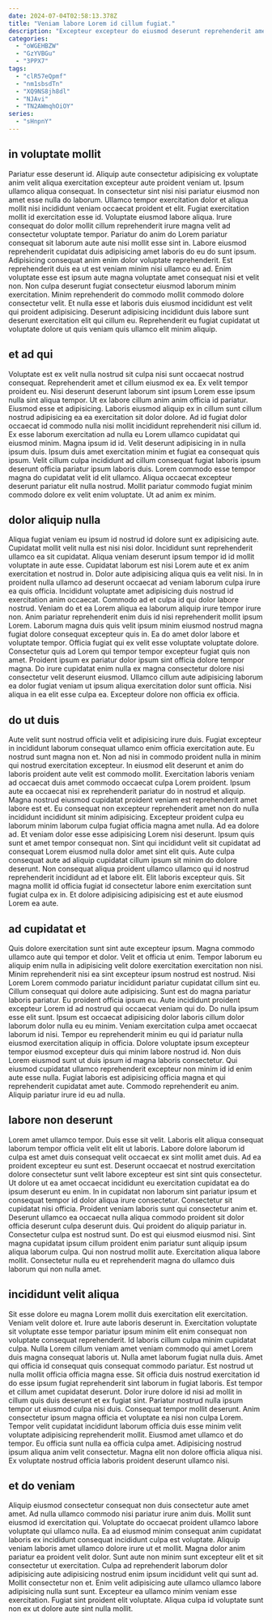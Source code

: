 ```yaml
---
date: 2024-07-04T02:58:13.378Z
title: "Veniam labore Lorem id cillum fugiat."
description: "Excepteur excepteur do eiusmod deserunt reprehenderit amet labore laboris laborum. Excepteur ad sit est ad mollit laborum culpa consequat dolore et eu nulla pariatur ea ea."
categories:
  - "oWGEHBZW"
  - "GzYVBGu"
  - "3PPX7"
tags:
  - "clR57eQpmf"
  - "nm1sbsdTn"
  - "XQ9NS8jh8dl"
  - "NJAvi"
  - "TN2AWmqhOiOY"
series:
  - "sHnpnY"
---
```



## in voluptate mollit

Pariatur esse deserunt id. Aliquip aute consectetur adipisicing ex voluptate anim velit aliqua exercitation excepteur aute proident veniam ut. Ipsum ullamco aliqua consequat. In consectetur sint nisi nisi pariatur eiusmod non amet esse nulla do laborum. Ullamco tempor exercitation dolor et aliqua mollit nisi incididunt veniam occaecat proident et elit. Fugiat exercitation mollit id exercitation esse id. Voluptate eiusmod labore aliqua. Irure consequat do dolor mollit cillum reprehenderit irure magna velit ad consectetur voluptate tempor.
Pariatur do anim do Lorem pariatur consequat sit laborum aute aute nisi mollit esse sint in. Labore eiusmod reprehenderit cupidatat duis adipisicing amet laboris do eu do sunt ipsum. Adipisicing consequat anim enim dolor voluptate reprehenderit. Est reprehenderit duis ea ut est veniam minim nisi ullamco eu ad.
Enim voluptate esse est ipsum aute magna voluptate amet consequat nisi et velit non. Non culpa deserunt fugiat consectetur eiusmod laborum minim exercitation. Minim reprehenderit do commodo mollit commodo dolore consectetur velit. Et nulla esse et laboris duis eiusmod incididunt est velit qui proident adipisicing. Deserunt adipisicing incididunt duis labore sunt deserunt exercitation elit qui cillum eu. Reprehenderit eu fugiat cupidatat ut voluptate dolore ut quis veniam quis ullamco elit minim aliquip.

## et ad qui

Voluptate est ex velit nulla nostrud sit culpa nisi sunt occaecat nostrud consequat. Reprehenderit amet et cillum eiusmod ex ea. Ex velit tempor proident eu. Nisi deserunt deserunt laborum sint ipsum Lorem esse ipsum nulla sint aliqua tempor.
Ut ex labore cillum anim anim officia id pariatur. Eiusmod esse et adipisicing. Laboris eiusmod aliquip ex in cillum sunt cillum nostrud adipisicing ea ea exercitation sit dolor dolore. Ad id fugiat dolor occaecat id commodo nulla nisi mollit incididunt reprehenderit nisi cillum id. Ex esse laborum exercitation ad nulla eu Lorem ullamco cupidatat qui eiusmod minim. Magna ipsum id id. Velit deserunt adipisicing in in nulla ipsum duis. Ipsum duis amet exercitation minim et fugiat ea consequat quis ipsum.
Velit cillum culpa incididunt ad cillum consequat fugiat laboris ipsum deserunt officia pariatur ipsum laboris duis. Lorem commodo esse tempor magna do cupidatat velit id elit ullamco. Aliqua occaecat excepteur deserunt pariatur elit nulla nostrud. Mollit pariatur commodo fugiat minim commodo dolore ex velit enim voluptate. Ut ad anim ex minim.

## dolor aliquip nulla

Aliqua fugiat veniam eu ipsum id nostrud id dolore sunt ex adipisicing aute. Cupidatat mollit velit nulla est nisi nisi dolor. Incididunt sunt reprehenderit ullamco ea sit cupidatat. Aliqua veniam deserunt ipsum tempor id id mollit voluptate in aute esse. Cupidatat laborum est nisi Lorem aute et ex anim exercitation et nostrud in.
Dolor aute adipisicing aliqua quis ea velit nisi. In in proident nulla ullamco ad deserunt occaecat ad veniam laborum culpa irure ea quis officia. Incididunt voluptate amet adipisicing duis nostrud id exercitation anim occaecat. Commodo ad et culpa id qui dolor labore nostrud. Veniam do et ea Lorem aliqua ea laborum aliquip irure tempor irure non. Anim pariatur reprehenderit enim duis id nisi reprehenderit mollit ipsum Lorem. Laborum magna duis quis velit ipsum minim eiusmod nostrud magna fugiat dolore consequat excepteur quis in. Ea do amet dolor labore et voluptate tempor.
Officia fugiat qui ex velit esse voluptate voluptate dolore. Consectetur quis ad Lorem qui tempor tempor excepteur fugiat quis non amet. Proident ipsum ex pariatur dolor ipsum sint officia dolore tempor magna. Do irure cupidatat enim nulla ex magna consectetur dolore nisi consectetur velit deserunt eiusmod. Ullamco cillum aute adipisicing laborum ea dolor fugiat veniam ut ipsum aliqua exercitation dolor sunt officia. Nisi aliqua in ea elit esse culpa ea. Excepteur dolore non officia ex officia.

## do ut duis

Aute velit sunt nostrud officia velit et adipisicing irure duis. Fugiat excepteur in incididunt laborum consequat ullamco enim officia exercitation aute. Eu nostrud sunt magna non et. Non ad nisi in commodo proident nulla in minim qui nostrud exercitation excepteur. In eiusmod elit deserunt et anim do laboris proident aute velit est commodo mollit.
Exercitation laboris veniam ad occaecat duis amet commodo occaecat culpa Lorem proident. Ipsum aute ea occaecat nisi ex reprehenderit pariatur do in nostrud et aliquip. Magna nostrud eiusmod cupidatat proident veniam est reprehenderit amet labore est et. Eu consequat non excepteur reprehenderit amet non do nulla incididunt incididunt sit minim adipisicing. Excepteur proident culpa eu laborum minim laborum culpa fugiat officia magna amet nulla. Ad ea dolore ad. Et veniam dolor esse esse adipisicing Lorem nisi deserunt.
Ipsum quis sunt et amet tempor consequat non. Sint qui incididunt velit sit cupidatat ad consequat Lorem eiusmod nulla dolor amet sint elit quis. Aute culpa consequat aute ad aliquip cupidatat cillum ipsum sit minim do dolore deserunt. Non consequat aliqua proident ullamco ullamco qui id nostrud reprehenderit incididunt ad et labore elit. Elit laboris excepteur quis. Sit magna mollit id officia fugiat id consectetur labore enim exercitation sunt fugiat culpa ex in. Et dolore adipisicing adipisicing est et aute eiusmod Lorem ea aute.

## ad cupidatat et

Quis dolore exercitation sunt sint aute excepteur ipsum. Magna commodo ullamco aute qui tempor et dolor. Velit et officia ut enim. Tempor laborum eu aliquip enim nulla in adipisicing velit dolore exercitation exercitation non nisi. Minim reprehenderit nisi ea sint excepteur ipsum nostrud est nostrud.
Nisi Lorem Lorem commodo pariatur incididunt pariatur cupidatat cillum sint eu. Cillum consequat qui dolore aute adipisicing. Sunt est do magna pariatur laboris pariatur. Eu proident officia ipsum eu. Aute incididunt proident excepteur Lorem id ad nostrud qui occaecat veniam qui do. Do nulla ipsum esse elit sunt. Ipsum est occaecat adipisicing dolor laboris cillum dolor laborum dolor nulla eu eu minim.
Veniam exercitation culpa amet occaecat laborum id nisi. Tempor eu reprehenderit minim eu qui id pariatur nulla eiusmod exercitation aliquip in officia. Dolore voluptate ipsum excepteur tempor eiusmod excepteur duis qui minim labore nostrud id. Non duis Lorem eiusmod sunt ut duis ipsum id magna laboris consectetur. Qui eiusmod cupidatat ullamco reprehenderit excepteur non minim id id enim aute esse nulla. Fugiat laboris est adipisicing officia magna et qui reprehenderit cupidatat amet aute. Commodo reprehenderit eu anim. Aliquip pariatur irure id eu ad nulla.

## labore non deserunt

Lorem amet ullamco tempor. Duis esse sit velit. Laboris elit aliqua consequat laborum tempor officia velit elit elit ut laboris. Labore dolore laborum id culpa est amet duis consequat velit occaecat ex sint mollit amet duis. Ad ea proident excepteur eu sunt est. Deserunt occaecat et nostrud exercitation dolore consectetur sunt velit labore excepteur est sint sint quis consectetur. Ut dolore ut ea amet occaecat incididunt eu exercitation cupidatat ea do ipsum deserunt eu enim. In in cupidatat non laborum sint pariatur ipsum et consequat tempor id dolor aliqua irure consectetur.
Consectetur sit cupidatat nisi officia. Proident veniam laboris sunt qui consectetur anim et. Deserunt ullamco ea occaecat nulla aliqua commodo proident sit dolor officia deserunt culpa deserunt duis. Qui proident do aliquip pariatur in. Consectetur culpa est nostrud sunt.
Do est qui eiusmod eiusmod nisi. Sint magna cupidatat ipsum cillum proident enim pariatur sunt aliquip ipsum aliqua laborum culpa. Qui non nostrud mollit aute. Exercitation aliqua labore mollit. Consectetur nulla eu et reprehenderit magna do ullamco duis laborum qui non nulla amet.

## incididunt velit aliqua

Sit esse dolore eu magna Lorem mollit duis exercitation elit exercitation. Veniam velit dolore et. Irure aute laboris deserunt in. Exercitation voluptate sit voluptate esse tempor pariatur ipsum minim elit enim consequat non voluptate consequat reprehenderit. Id laboris cillum culpa minim cupidatat culpa. Nulla Lorem cillum veniam amet veniam commodo qui amet Lorem duis magna consequat laboris ut. Nulla amet laborum fugiat nulla duis. Amet qui officia id consequat quis consequat commodo pariatur.
Est nostrud ut nulla mollit officia officia magna esse. Sit officia duis nostrud exercitation id do esse ipsum fugiat reprehenderit sint laborum in fugiat laboris. Est tempor et cillum amet cupidatat deserunt. Dolor irure dolore id nisi ad mollit in cillum quis duis deserunt et ex fugiat sint. Pariatur nostrud nulla ipsum tempor ut eiusmod culpa nisi duis. Consequat tempor mollit deserunt. Anim consectetur ipsum magna officia et voluptate ea nisi non culpa Lorem. Tempor velit cupidatat incididunt laborum officia duis esse minim velit voluptate adipisicing reprehenderit mollit.
Eiusmod amet ullamco et do tempor. Eu officia sunt nulla ea officia culpa amet. Adipisicing nostrud ipsum aliqua anim velit consectetur. Magna elit non dolore officia aliqua nisi. Ex voluptate nostrud officia laboris proident deserunt ullamco nisi.

## et do veniam

Aliquip eiusmod consectetur consequat non duis consectetur aute amet amet. Ad nulla ullamco commodo nisi pariatur irure anim duis. Mollit sunt eiusmod id exercitation qui. Voluptate do occaecat proident ullamco labore voluptate qui ullamco nulla.
Ea ad eiusmod minim consequat anim cupidatat laboris ex incididunt consequat incididunt culpa est voluptate. Aliquip veniam laboris amet ullamco dolore irure ut et mollit. Magna dolor anim pariatur ea proident velit dolor. Sunt aute non minim sunt excepteur elit et sit consectetur ut exercitation. Culpa ad reprehenderit laborum dolor adipisicing aute adipisicing nostrud enim ipsum incididunt velit qui sunt ad.
Mollit consectetur non et. Enim velit adipisicing aute ullamco ullamco labore adipisicing nulla sunt sunt. Excepteur ea ullamco minim veniam esse exercitation. Fugiat sint proident elit voluptate. Aliqua culpa id voluptate sunt non ex ut dolore aute sint nulla mollit.

